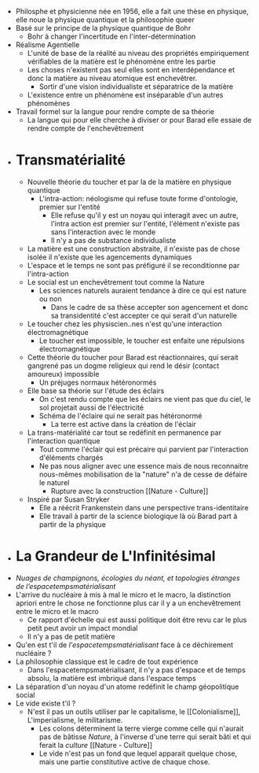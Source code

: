 - Philosphe et physicienne née en 1956, elle a fait une thèse en physique, elle noue la physique quantique et la philosophie queer
- Basé sur le principe de la physique quantique de Bohr
	- Bohr à changer l'incertitude en l'inter-détermination
- Réalisme Agentielle
	- L'unité de base de la réalité au niveau des propriétés empiriquement vérifiables de la matière est le phénomène entre les partie
	- Les choses n'existent pas seul elles sont en interdépendance et donc la matière au niveau atomique est enchevêtrer.
		- Sortir d'une vision individualiste et séparatrice de la matière
	- L'existence entre un phénomène est inséparable d'un autres phénomènes
- Travail formel sur la langue pour rendre compte de sa théorie
	- La langue qui pour elle cherche à diviser or pour Barad elle essaie de rendre compte de l'enchevêtrement
- # Transmatérialité
	- Nouvelle théorie du toucher et par la de la matière en physique quantique
		- L'intra-action: néologisme qui refuse toute forme d'ontologie, premier sur l'entité
			- Elle refuse qu'il y est un noyau qui interagit avec un autre, l'intra action est premier sur l'entité, l'élément n'existe pas sans l'interaction avec le monde
			- Il n'y a pas de substance individualiste
	- La matière est une construction abstraite, il n'existe pas de chose isolée il n'existe que les agencements dynamiques
	- L'espace et le temps ne sont pas préfiguré il se reconditionne par l'intra-action
	- Le social est un enchevêtrement tout comme la Nature
		- Les sciences naturels auraient tendance à dire ce qui est nature ou non
			- Dans le cadre de sa thèse accepter son agencement et donc sa transidentité c'est accepter ce qui serait d'un naturelle
	- Le toucher chez les physiscien..nes n'est qu'une interaction électromagnétique
		- Le toucher est impossible, le toucher est enfaite une répulsions électromagnétique
	- Cette théorie du toucher pour Barad est réactionnaires, qui serait gangrené pas un dogme religieux qui rend le désir (contact amoureux) impossible
		- Un préjuges normaux hétéronormés
	- Elle base sa théorie sur l'étude des éclairs
		- On c'est rendu compte que les éclairs ne vient pas que du ciel, le sol projetait aussi de l'électricité
		- Schéma de l'éclaire qui ne serait pas hétéronormé
			- La terre est active dans la création de l'éclair
	- La trans-matérialité car tout se redéfinit en permanence par l'interaction quantique
		- Tout comme l'éclair qui est précaire qui parvient par l'interaction d'éléments chargés
		- Ne pas nous aligner avec une essence mais de nous reconnaitre nous-mêmes mobilisation de la "nature" n'a de cesse de défaire le naturel
			- Rupture avec la construction [[Nature - Culture]]
	- Inspiré par Susan Stryker
		- Elle a réécrit Frankenstein dans une perspective trans-identitaire
		- Elle travail à partir de la science biologique là où Barad part à partir de la physique
- # La Grandeur de L'Infinitésimal
- *Nuages de champignons, écologies du néant, et topologies étranges de l’espacetempsmatérialisant*
- L'arrive du nucléaire à mis à mal le micro et le macro, la distinction apriori entre le chose ne fonctionne plus car il y a un enchevêtrement entre le micro et le macro
	- Ce rapport d'échelle qui est aussi politique doit être revu car le plus petit peut avoir un impact mondial
	- Il n'y a pas de petit matière
- Qu'en est t'il de *l'espacetempsmatérialisant* face à ce déchirement nucléaire ?
- La philosophie classique est le cadre de tout expérience
	- Dans l'espacetempsmatérialisant, il n'y a pas d'espace et de temps absolu, la matière est imbriqué dans l'espace temps
- La séparation d'un noyau d'un atome redéfinit le champ géopolitique social
- Le vide existe t'il ?
	- N'est il pas un outils utiliser par le capitalisme, le [[Colonialisme]], L'imperialisme, le militarisme.
		- Les colons déterminent la terre vierge comme celle qui n'aurait pas de bâtisse *Nature*, à l'inverse d'une terre qui serait bâti et qui ferait la *culture* [[Nature - Culture]]
		- Le vide n'est pas un fond que lequel apparait quelque chose, mais une partie constitutive active de chaque chose.